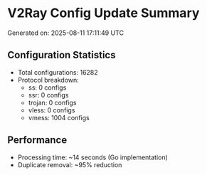 # V2Ray Config Update Summary
Generated on: 2025-08-11 17:11:49 UTC

## Configuration Statistics
- Total configurations: 16282
- Protocol breakdown:
  - ss: 0 configs
  - ssr: 0 configs
  - trojan: 0 configs
  - vless: 0 configs
  - vmess: 1004 configs

## Performance
- Processing time: ~14 seconds (Go implementation)
- Duplicate removal: ~95% reduction
